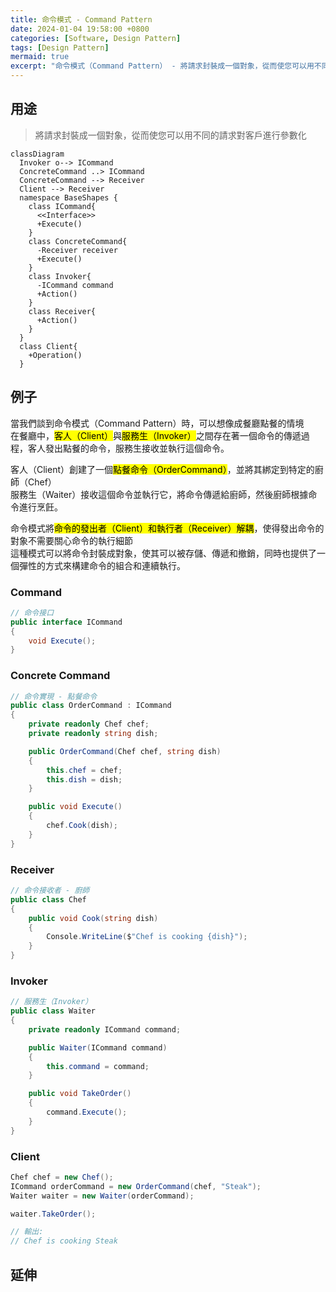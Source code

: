 ```yaml
---
title: 命令模式 - Command Pattern
date: 2024-01-04 19:58:00 +0800
categories: [Software, Design Pattern]
tags: [Design Pattern]     
mermaid: true
excerpt: "命令模式（Command Pattern） - 將請求封裝成一個對象，從而使您可以用不同的請求對客戶進行參數化"
---
```


## 用途

> 將請求封裝成一個對象，從而使您可以用不同的請求對客戶進行參數化

```mermaid
classDiagram
  Invoker o--> ICommand
  ConcreteCommand ..> ICommand
  ConcreteCommand --> Receiver
  Client --> Receiver
  namespace BaseShapes {
    class ICommand{
      <<Interface>>
      +Execute()
    }
    class ConcreteCommand{
      -Receiver receiver
      +Execute()
    }
    class Invoker{
      -ICommand command
      +Action()
    }
    class Receiver{
      +Action()
    }
  }
  class Client{
    +Operation()
  }
```

## 例子

當我們談到命令模式（Command Pattern）時，可以想像成餐廳點餐的情境<br>
在餐廳中，<mark>客人（Client）</mark>與<mark>服務生（Invoker）</mark>之間存在著一個命令的傳遞過程，客人發出點餐的命令，服務生接收並執行這個命令。

客人（Client）創建了一個<mark>點餐命令（OrderCommand）</mark>，並將其綁定到特定的廚師（Chef）<br>
服務生（Waiter）接收這個命令並執行它，將命令傳遞給廚師，然後廚師根據命令進行烹飪。

命令模式將<mark>命令的發出者（Client）和執行者（Receiver）解耦</mark>，使得發出命令的對象不需要關心命令的執行細節<br>
這種模式可以將命令封裝成對象，使其可以被存儲、傳遞和撤銷，同時也提供了一個彈性的方式來構建命令的組合和連續執行。

### Command

```cs
// 命令接口
public interface ICommand
{
    void Execute();
}
```

### Concrete Command

```cs
// 命令實現 - 點餐命令
public class OrderCommand : ICommand
{
    private readonly Chef chef;
    private readonly string dish;

    public OrderCommand(Chef chef, string dish)
    {
        this.chef = chef;
        this.dish = dish;
    }

    public void Execute()
    {
        chef.Cook(dish);
    }
}
```

### Receiver

```cs
// 命令接收者 - 廚師
public class Chef
{
    public void Cook(string dish)
    {
        Console.WriteLine($"Chef is cooking {dish}");
    }
}
```

### Invoker

```cs
// 服務生（Invoker）
public class Waiter
{
    private readonly ICommand command;

    public Waiter(ICommand command)
    {
        this.command = command;
    }

    public void TakeOrder()
    {
        command.Execute();
    }
}
```

### Client

```cs
Chef chef = new Chef();
ICommand orderCommand = new OrderCommand(chef, "Steak");
Waiter waiter = new Waiter(orderCommand);

waiter.TakeOrder();

// 輸出:
// Chef is cooking Steak
```

## 延伸

